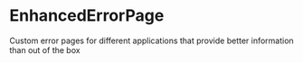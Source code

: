 EnhancedErrorPage
=================

Custom error pages for different applications that provide better information than out of the box
